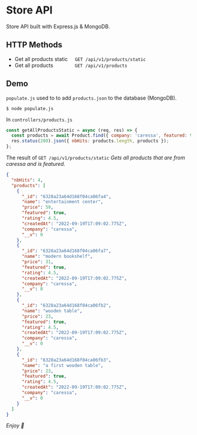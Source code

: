 # Store API

Store API built with Express.js & MongoDB.

## HTTP Methods

- Get all products static &nbsp; &nbsp; `GET /api/v1/products/static`
- Get all products &nbsp; &nbsp; &nbsp; &nbsp; &nbsp; &nbsp; &nbsp; `GET /api/v1/products`

## Demo

`populate.js` used to to add `products.json` to the database (MongoDB).

```
$ node populate.js
```

In `controllers/products.js`

```js
const getAllProductsStatic = async (req, res) => {
  const products = await Product.find({ company: 'caressa', featured: true });
  res.status(200).json({ nbHits: products.length, products });
};
```

The result of `GET /api/v1/products/static` _Gets all products that are from caressa and is featured._

```json
{
  "nbHits": 4,
  "products": [
    {
      "_id": "6328a23a64d168f04ca06fa4",
      "name": "entertainment center",
      "price": 59,
      "featured": true,
      "rating": 4.5,
      "createdAt": "2022-09-19T17:09:02.775Z",
      "company": "caressa",
      "__v": 0
    },
    {
      "_id": "6328a23a64d168f04ca06fa7",
      "name": "modern bookshelf",
      "price": 31,
      "featured": true,
      "rating": 4.5,
      "createdAt": "2022-09-19T17:09:02.775Z",
      "company": "caressa",
      "__v": 0
    },
    {
      "_id": "6328a23a64d168f04ca06fb2",
      "name": "wooden table",
      "price": 23,
      "featured": true,
      "rating": 4.5,
      "createdAt": "2022-09-19T17:09:02.775Z",
      "company": "caressa",
      "__v": 0
    },
    {
      "_id": "6328a23a64d168f04ca06fb3",
      "name": "a first wooden table",
      "price": 23,
      "featured": true,
      "rating": 4.5,
      "createdAt": "2022-09-19T17:09:02.775Z",
      "company": "caressa",
      "__v": 0
    }
  ]
}
```

_Enjoy 🤍_
